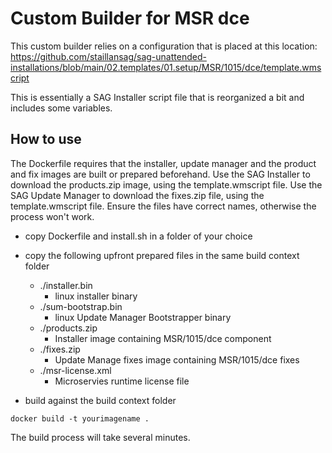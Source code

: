 # Custom Builder for MSR dce

This custom builder relies on a configuration that is placed at this location: https://github.com/staillansag/sag-unattended-installations/blob/main/02.templates/01.setup/MSR/1015/dce/template.wmscript

This is essentially a SAG Installer script file that is reorganized a bit and includes some variables.

## How to use

The Dockerfile requires that the installer, update manager and the product and fix images are built or prepared beforehand.
Use the SAG Installer to download the products.zip image, using the template.wmscript file.
Use the SAG Update Manager to download the fixes.zip file, using the template.wmscript file.
Ensure the files have correct names, otherwise the process won't work.

- copy Dockerfile and install.sh in a folder of your choice
- copy the following upfront prepared files in the same build context folder
  - ./installer.bin
    - linux installer binary
  - ./sum-bootstrap.bin
    - linux Update Manager Bootstrapper binary
  - ./products.zip
    - Installer image containing MSR/1015/dce component
  - ./fixes.zip
    - Update Manage fixes image containing MSR/1015/dce fixes
  - ./msr-license.xml
    - Microservies runtime license file

- build against the build context folder
```
docker build -t yourimagename .
```
The build process will take several minutes.


